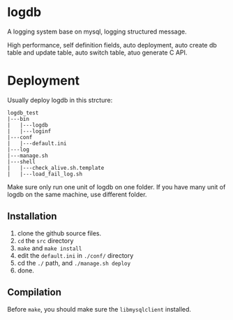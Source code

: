 logdb
=====

A logging system base on mysql, logging structured message.

High performance, self definition fields, auto deployment, auto create db table and update table, auto switch table, atuo generate C API.

# Deployment

Usually deploy logdb in this strcture:

```
logdb_test
|---bin
|   |---logdb
|   |---loginf
|---conf
|   |---default.ini
|---log
|---manage.sh
|---shell
|   |---check_alive.sh.template
|   |---load_fail_log.sh
```

Make sure only run one unit of logdb on one folder. If you have many unit of logdb on the same machine, use different folder.

Installation
-------
1. clone the github source files.
2. `cd` the `src` directory 
3. `make` and `make install`
4. edit the `default.ini` in `./conf/` directory
5. cd the `./` path, and `./manage.sh deploy`
6. done.

Compilation
-----------
Before `make`, you should make sure the `libmysqlclient` installed.

